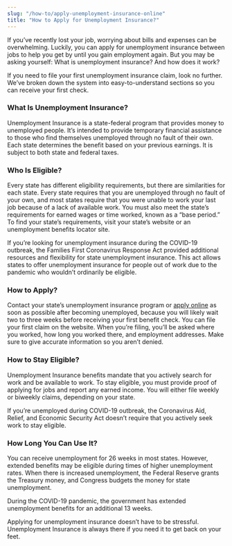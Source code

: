 ```yaml
---
slug: "/how-to/apply-unemployment-insurance-online"
title: "How to Apply for Unemployment Insurance?"
---
```



If you’ve recently lost your job, worrying about bills and expenses can be overwhelming. Luckily, you can apply for unemployment insurance between jobs to help you get by until you gain employment again. But you may be asking yourself: What is unemployment insurance? And how does it work?

If you need to file your first unemployment insurance claim, look no further. We’ve broken down the system into easy-to-understand sections so you can receive your first check.

### What Is Unemployment Insurance?

Unemployment Insurance is a state-federal program that provides money to unemployed people. It’s intended to provide temporary financial assistance to those who find themselves unemployed through no fault of their own. Each state determines the benefit based on your previous earnings. It is subject to both state and federal taxes.

### Who Is Eligible?

Every state has different eligibility requirements, but there are similarities for each state. Every state requires that you are unemployed through no fault of your own, and most states require that you were unable to work your last job because of a lack of available work. You must also meet the state’s requirements for earned wages or time worked, known as a “base period.” To find your state’s requirements, visit your state’s website or an unemployment benefits locator site.

If you’re looking for unemployment insurance during the COVID-19 outbreak, the Families First Coronavirus Response Act provided additional resources and flexibility for state unemployment insurance. This act allows states to offer unemployment insurance for people out of work due to the pandemic who wouldn’t ordinarily be eligible.

### How to Apply?

Contact your state’s unemployment insurance program or [apply online](https://papergov.com/services/apply-for-unemployment-insurance/) as soon as possible after becoming unemployed, because you will likely wait two to three weeks before receiving your first benefit check. You can file your first claim on the website. When you’re filing, you’ll be asked where you worked, how long you worked there, and employment addresses. Make sure to give accurate information so you aren’t denied.

### How to Stay Eligible?

Unemployment Insurance benefits mandate that you actively search for work and be available to work. To stay eligible, you must provide proof of applying for jobs and report any earned income. You will either file weekly or biweekly claims, depending on your state.

If you’re unemployed during COVID-19 outbreak, the Coronavirus Aid, Relief, and Economic Security Act doesn’t require that you actively seek work to stay eligible.

### How Long You Can Use It?

You can receive unemployment for 26 weeks in most states. However, extended benefits may be eligible during times of higher unemployment rates. When there is increased unemployment, the Federal Reserve grants the Treasury money, and Congress budgets the money for state unemployment.

During the COVID-19 pandemic, the government has extended unemployment benefits for an additional 13 weeks.

Applying for unemployment insurance doesn’t have to be stressful. Unemployment Insurance is always there if you need it to get back on your feet.
